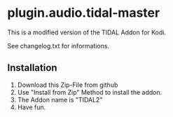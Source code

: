 # plugin.audio.tidal-master

This is a modified version of the TIDAL Addon for Kodi.

See changelog.txt for informations.

## Installation

1) Download this Zip-File from github
2) Use "Install from Zip" Method to install the addon.
3) The Addon name is "TIDAL2"
4) Have fun.
